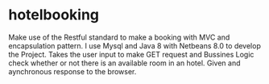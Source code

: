 # hotelbooking
Make use of the Restful standard to make a booking with MVC and encapsulation pattern.
I use Mysql and Java 8 with Netbeans 8.0 to develop the Project. 
Takes the user input to make GET request and Bussines Logic check whether or not there is an available room in an hotel. Given and aynchronous response to the browser.
